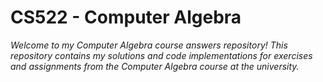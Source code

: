 # CS522 - Computer Algebra
_Welcome to my Computer Algebra course answers repository! This repository contains my solutions and code implementations for exercises and assignments from the Computer Algebra course at the university._

